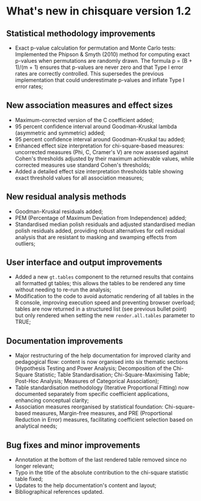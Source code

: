 # What's new in chisquare version 1.2

## Statistical methodology improvements

* Exact p-value calculation for permutation and Monte Carlo tests: Implemented the Phipson & Smyth (2010) method for computing exact p-values when permutations are randomly drawn. The formula p = (B + 1)/(m + 1) ensures that p-values are never zero and that Type I error rates are correctly controlled. This supersedes the previous implementation that could underestimate p-values and inflate Type I error rates;

## New association measures and effect sizes

* Maximum-corrected version of the C coefficient added;
* 95 percent confidence interval around Goodman-Kruskal lambda (asymmetric and symmetric) added;
* 95 percent confidence interval around Goodman-Kruskal tau added;
* Enhanced effect size interpretation for chi-square-based measures: uncorrected measures (Phi, C, Cramer's V) are now assessed against Cohen's thresholds adjusted by their maximum achievable values, while corrected measures use standard Cohen's thresholds;
* Added a detailed effect size interpretation thresholds table showing exact threshold values for all association measures;

## New residual analysis methods

* Goodman-Kruskal residuals added;
* PEM (Percentage of Maximum Deviation from Independence) added;
* Standardised median polish residuals and adjusted standardised median polish residuals added, providing robust alternatives for cell residual analysis that are resistant to masking and swamping effects from outliers;

## User interface and output improvements

* Added a new `gt.tables` component to the returned results that contains all formatted gt tables; this allows the tables to be rendered any time without needing to re-run the analysis;
* Modification to the code to avoid automatic rendering of all tables in the R console, improving execution speed and preventing browser overload; tables are now returned in a structured list (see previous bullet point) but only rendered when setting the new `render.all.tables` parameter to TRUE;

## Documentation improvements

* Major restructuring of the help documentation for improved clarity and pedagogical flow: content is now organised into six thematic sections (Hypothesis Testing and Power Analysis; Decomposition of the Chi-Square Statistic; Table Standardisation; Chi-Square-Maximising Table; Post-Hoc Analysis; Measures of Categorical Association);
* Table standardisation methodology (Iterative Proportional Fitting) now documented separately from specific coefficient applications, enhancing conceptual clarity;
* Association measures reorganised by statistical foundation: Chi-square-based measures, Margin-free measures, and PRE (Proportional Reduction in Error) measures, facilitating coefficient selection based on analytical needs;

## Bug fixes and minor improvements

* Annotation at the bottom of the last rendered table removed since no longer relevant;
* Typo in the title of the absolute contribution to the chi-square statistic table fixed;
* Updates to the help documentation's content and layout;
* Bibliographical references updated.

